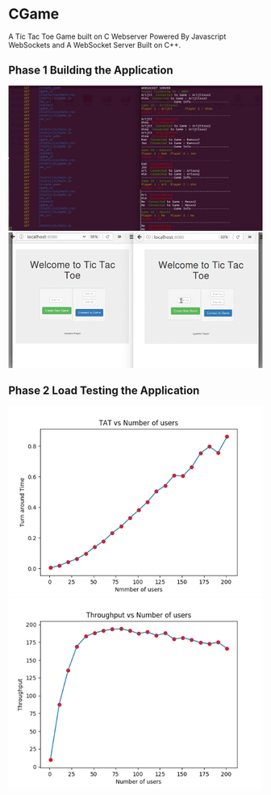 # CGame

A Tic Tac Toe Game built on C Webserver Powered By Javascript WebSockets and A WebSocket Server Built on C++.

## Phase 1 Building the Application 

<img src="Phase1/imgs/screen1.png"/>
<br>
<img src="Phase1/imgs/screen2.gif"/>

## Phase 2 Load Testing the Application

<img src="Phase2/tat.png"/>
<br>
<img src="Phase2/throughput.png"/>

